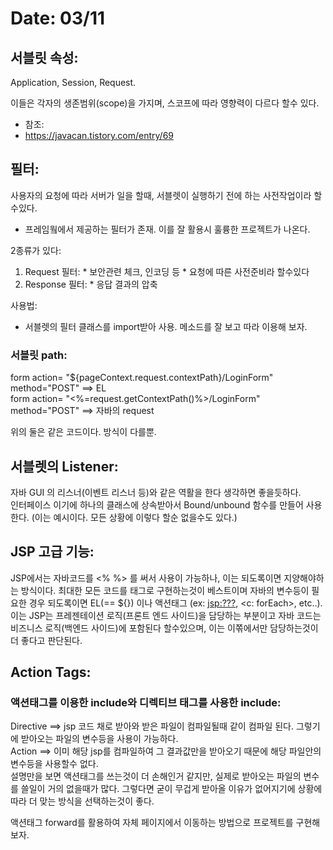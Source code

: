 # Date: 03/11

## 서블릿 속성:  
Application, Session, Request.  

이들은 각자의 생존범위(scope)을 가지며, 스코프에 따라 영향력이 다르다 할수 있다. 
  * 참조:  
  * https://javacan.tistory.com/entry/69  
 
## 필터:
사용자의 요청에 따라 서버가 일을 할때, 서블렛이 실행하기 전에 하는 사전작업이라 할수있다.  
* 프레임웤에서 제공하는 필터가 존재. 이를 잘 활용시 훌륭한 프로젝트가 나온다.

2종류가 있다:
  1. Request 필터:
    * 보안관련 체크, 인코딩 등
    * 요청에 따른 사전준비라 할수있다
  2. Response 필터:
    * 응답 결과의 압축

사용법:  
* 서블렛의 필터 클래스를 import받아 사용. 메소드를 잘 보고 따라 이용해 보자.  

### 서블릿 path:
form action= "${pageContext.request.contextPath}/LoginForm" method="POST"   ==> EL  
form action= "<%=request.getContextPath()%>/LoginForm" method="POST"        ==> 자바의 request
  
 위의 둘은 같은 코드이다. 방식이 다를뿐.

## 서블렛의 Listener:
자바 GUI 의 리스너(이벤트 리스너 등)와 같은 역활을 한다 생각하면 좋을듯하다.  
인터페이스 이기에 하나의 클래스에 상속받아서 Bound/unbound 함수를 만들어 사용한다. (이는 예시이다. 모든 상황에 이렇다 할순 없을수도 있다.)

## JSP 고급 기능:
JSP에서는 자바코드를 <% %> 를 써서 사용이 가능하나, 이는 되도록이면 지양해야하는 방식이다. 최대한 모든 코드를 태그로 구현하는것이 베스트이며 자바의 변수등이 필요한 경우 되도록이면 EL(== ${}) 이나 액션태그 (ex: <jsp:???>, <c: forEach>, etc..).  
이는 JSP는 프레젠테이션 로직(프론트 엔드 사이드)을 담당하는 부분이고 자바 코드는 비즈니스 로직(백엔드 사이드)에 포함된다 할수있으며, 이는 이쪾에서만 담당하는것이 더 좋다고 판단된다.  

## Action Tags:
### 액션태그를 이용한 include와 디렉티브 태그를 사용한 include:
Directive ==> jsp 코드 채로 받아와 받은 파일이 컴파일될때 같이 컴파일 된다. 그렇기에 받아오는 파일의 변수등을 사용이 가능하다.   
Action ==> 이미 해당 jsp를 컴파일하여 그 결과값만을 받아오기 때문에 해당 파일안의 변수등을 사용할수 없다.  
설명만을 보면 액션태그를 쓰는것이 더 손해인거 같지만, 실제로 받아오는 파일의 변수를 쓸일이 거의 없을때가 많다. 그렇다면 굳이 무겁게 받아올 이유가 없어지기에 상황에 따라 더 맞는 방식을 선택하는것이 좋다.  

액션태그 forward를 활용하여 자체 페이지에서 이동하는 방법으로 프로젝트를 구현해 보자. 
 
